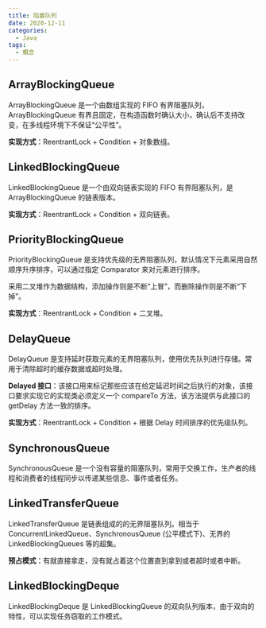 ```yaml
---
title: 阻塞队列
date: 2020-12-11
categories:
  - Java
tags:
  - 概念
---
```


## ArrayBlockingQueue

ArrayBlockingQueue 是一个由数组实现的 FIFO 有界阻塞队列，ArrayBlockingQueue 有界且固定，在构造函数时确认大小，确认后不支持改变，在多线程环境下不保证“公平性”。

**实现方式**：ReentrantLock + Condition + 对象数组。

## LinkedBlockingQueue

LinkedBlockingQueue 是一个由双向链表实现的 FIFO 有界阻塞队列，是 ArrayBlockingQueue 的链表版本。

**实现方式**：ReentrantLock + Condition + 双向链表。

## PriorityBlockingQueue

PriorityBlockingQueue 是支持优先级的无界阻塞队列，默认情况下元素采用自然顺序升序排序，可以通过指定 Comparator 来对元素进行排序。

采用二叉堆作为数据结构，添加操作则是不断“上冒”，而删除操作则是不断“下掉”。

**实现方式**：ReentrantLock + Condition + 二叉堆。

## DelayQueue

DelayQueue 是支持延时获取元素的无界阻塞队列，使用优先队列进行存储。常用于清除超时的缓存数据或超时处理。

**Delayed 接口**：该接口用来标记那些应该在给定延迟时间之后执行的对象，该接口要求实现它的实现类必须定义一个 compareTo 方法，该方法提供与此接口的 getDelay 方法一致的排序。

**实现方式**：ReentrantLock + Condition + 根据 Delay 时间排序的优先级队列。

## SynchronousQueue

SynchronousQueue 是一个没有容量的阻塞队列，常用于交换工作，生产者的线程和消费者的线程同步以传递某些信息、事件或者任务。

## LinkedTransferQueue

LinkedTransferQueue 是链表组成的的无界阻塞队列。相当于 ConcurrentLinkedQueue、SynchronousQueue (公平模式下)、无界的 LinkedBlockingQueues 等的超集。

**预占模式**：有就直接拿走，没有就占着这个位置直到拿到或者超时或者中断。

## LinkedBlockingDeque

LinkedBlockingDeque 是 LinkedBlockingQueue 的双向队列版本，由于双向的特性，可以实现任务窃取的工作模式。
